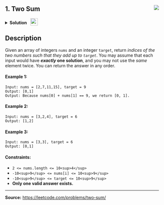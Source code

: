 ## 1. Two Sum <img src="https://tinyurl.com/yc5ce92u" align="right">

<details>
<summary>
    <strong>Solution</strong>
    <sub><img src="https://git.io/JDE5D" height="24" hspace="8"></sub>        
</summary>

<br/>

```swift
class Solution {
    func twoSum(_ nums: [Int], _ target: Int) -> [Int] {
        var dict = [Int:Int]()
        for (i, n) in nums.enumerated() {
            if let last = dict[target - n] {
                return [last, i]
            }
            dict[n] = i
        }
        return []
    }
}
```
    
##### More: [GitHub Gist][gist] • [Pastebin][pb] • [ControlC][cc] • [TextBin][tb]

</details>

## Description

Given an array of integers `nums` and an integer `target`, return _indices of the two numbers such that they add up to `target`_.
You may assume that each input would have **_exactly_ one solution**, and you may not use the _same_ element twice.
You can return the answer in any order.

#### Example 1:
```
Input: nums = [2,7,11,15], target = 9
Output: [0,1]
Output: Because nums[0] + nums[1] == 9, we return [0, 1].
```

#### Example 2:
```
Input: nums = [3,2,4], target = 6
Output: [1,2]
```

#### Example 3:
```
Input: nums = [3,3], target = 6
Output: [0,1]
```

#### Constraints:
*   `2 <= nums.length <= 10<sup>4</sup>`
*   `-10<sup>9</sup> <= nums[i] <= 10<sup>9</sup>`
*   `-10<sup>9</sup> <= target <= 10<sup>9</sup>`
*   **Only one valid answer exists.**

---

**Source:** https://leetcode.com/problems/two-sum/

<!-- -->

[gist]: https://git.io/JEYEW
[pb]: https://pastebin.com/dmceS55U
[cc]: https://controlc.com/e61c2150
[tb]: https://textbin.net/jbpbnhoa4f
